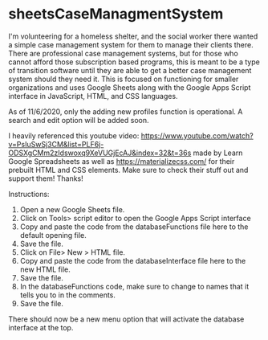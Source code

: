 # sheetsCaseManagmentSystem
I'm volunteering for a homeless shelter, and the social worker there wanted a simple case management system for them to manage their clients there. There are professional case management systems, but for those who cannot afford those subscription based programs, this is meant to be a type of transition software until they are able to get a better case management system should they need it. This is focused on functioning for smaller organizations and uses Google Sheets along with the Google Apps Script interface in JavaScript, HTML, and CSS languages.

As of 11/6/2020, only the adding new profiles function is operational. A search and edit option will be added soon. 

I heavily referenced this youtube video: https://www.youtube.com/watch?v=PsIuSwSj3CM&list=PLF6j-ODSXgCMm2zIdswoxq9XeVUGjEcAJ&index=32&t=36s made by Learn Google Spreadsheets as well as https://materializecss.com/ for their prebuilt HTML and CSS elements. Make sure to check their stuff out and support them! Thanks!

Instructions:

1. Open a new Google Sheets file.
2. Click on Tools> script editor to open the Google Apps Script interface
3. Copy and paste the code from the databaseFunctions file here to the default opening file.
4. Save the file.
5. Click on File> New > HTML file.
6. Copy and paste the code from the databaseInterface file here to the new HTML file.
7. Save the file.
8. In the databaseFunctions code, make sure to change to names that it tells you to in the comments.
9. Save the file.

There should now be a new menu option that will activate the database interface at the top.

